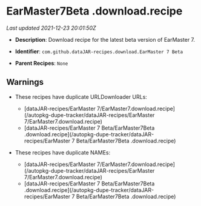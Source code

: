 # EarMaster7Beta .download.recipe

_Last updated 2021-12-23 20:01:50Z_

- **Description**: Download recipe for the latest beta version of EarMaster 7.

- **Identifier**: `com.github.dataJAR-recipes.download.EarMaster 7 Beta`

- **Parent Recipes**: `None`


## Warnings

- These recipes have duplicate URLDownloader URLs:
    - [dataJAR-recipes/EarMaster 7/EarMaster7.download.recipe](/autopkg-dupe-tracker/dataJAR-recipes/EarMaster 7/EarMaster7.download.recipe)
    - [dataJAR-recipes/EarMaster 7 Beta/EarMaster7Beta .download.recipe](/autopkg-dupe-tracker/dataJAR-recipes/EarMaster 7 Beta/EarMaster7Beta .download.recipe)

- These recipes have duplicate NAMEs:
    - [dataJAR-recipes/EarMaster 7/EarMaster7.download.recipe](/autopkg-dupe-tracker/dataJAR-recipes/EarMaster 7/EarMaster7.download.recipe)
    - [dataJAR-recipes/EarMaster 7 Beta/EarMaster7Beta .download.recipe](/autopkg-dupe-tracker/dataJAR-recipes/EarMaster 7 Beta/EarMaster7Beta .download.recipe)